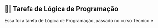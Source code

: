 ## 📑| Tarefa de Lógica de Programação

  Essa foi a tarefa de Lógica de Programação, passado no curso Técnico e
















